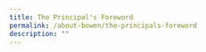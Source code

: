```yaml
---
title: The Principal's Foreword
permalink: /about-bowen/the-principals-foreword
description: ""
---
```

